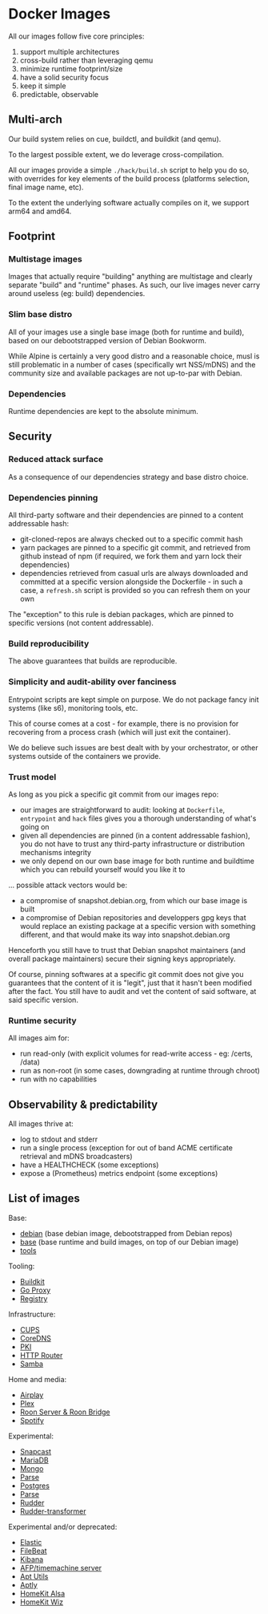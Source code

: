 # Docker Images

All our images follow five core principles:

 1. support multiple architectures
 1. cross-build rather than leveraging qemu
 1. minimize runtime footprint/size
 1. have a solid security focus
 1. keep it simple
 1. predictable, observable

## Multi-arch

Our build system relies on cue, buildctl, and buildkit (and qemu).

To the largest possible extent, we do leverage cross-compilation.

All our images provide a simple `./hack/build.sh` script to help you do so, with overrides for key elements of the build process (platforms selection, final image name, etc).

To the extent the underlying software actually compiles on it, we support arm64 and amd64.

## Footprint

### Multistage images

Images that actually require "building" anything are multistage and clearly separate "build" and "runtime" phases.
As such, our live images never carry around useless (eg: build) dependencies.

### Slim base distro

All of your images use a single base image (both for runtime and build), based on our debootstrapped version of Debian Bookworm.

While Alpine is certainly a very good distro and a reasonable choice, musl is still problematic in a number of cases
(specifically wrt NSS/mDNS) and the community size and available packages are not up-to-par with Debian.

### Dependencies

Runtime dependencies are kept to the absolute minimum.

## Security 

### Reduced attack surface

As a consequence of our dependencies strategy and base distro choice.

### Dependencies pinning

All third-party software and their dependencies are pinned to a content addressable hash:

 * git-cloned-repos are always checked out to a specific commit hash
 * yarn packages are pinned to a specific git commit, and retrieved from github instead of npm (if required, we fork them and yarn lock their dependencies)
 * dependencies retrieved from casual urls are always downloaded and committed at a specific version alongside the Dockerfile - in such a case, a `refresh.sh` 
 script is provided so you can refresh them on your own

The "exception" to this rule is debian packages, which are pinned to specific versions (not content addressable).

### Build reproducibility

The above guarantees that builds are reproducible.

### Simplicity and audit-ability over fanciness

Entrypoint scripts are kept simple on purpose.
We do not package fancy init systems (like s6), monitoring tools, etc.

This of course comes at a cost - for example, there is no provision for recovering from a process crash (which will just exit the container).

We do believe such issues are best dealt with by your orchestrator, or other systems outside of the containers we provide.

### Trust model

As long as you pick a specific git commit from our images repo:

 * our images are straightforward to audit: looking at `Dockerfile`, `entrypoint` and `hack` files gives you a thorough understanding of what's going on
 * given all dependencies are pinned (in a content addressable fashion), you do not have to trust any third-party infrastructure or distribution mechanisms integrity
 * we only depend on our own base image for both runtime and buildtime which you can rebuild yourself would you like it to

... possible attack vectors would be:

 * a compromise of snapshot.debian.org, from which our base image is built
 * a compromise of Debian repositories and developpers gpg keys that would replace an existing package at a specific version with something different, and that would make its way into snapshot.debian.org

Henceforth you still have to trust that Debian snapshot maintainers (and overall package maintainers) secure their signing keys appropriately.

Of course, pinning softwares at a specific git commit does not give you guarantees that the content of it is "legit", just that it hasn't been modified after the fact.
You still have to audit and vet the content of said software, at said specific version.

### Runtime security

All images aim for:

 * run read-only (with explicit volumes for read-write access - eg: /certs, /data)
 * run as non-root (in some cases, downgrading at runtime through chroot)
 * run with no capabilities

## Observability & predictability

All images thrive at:

 * log to stdout and stderr
 * run a single process (exception for out of band ACME certificate retrieval and mDNS broadcasters)
 * have a HEALTHCHECK (some exceptions)
 * expose a (Prometheus) metrics endpoint (some exceptions)

## List of images

Base:
* [debian](https://github.com/dubo-dubon-duponey/docker-debian) (base debian image, debootstrapped from Debian repos)
* [base](https://github.com/dubo-dubon-duponey/docker-base) (base runtime and build images, on top of our Debian image)
* [tools](https://github.com/dubo-dubon-duponey/docker-tools)

Tooling:
* [Buildkit](https://github.com/dubo-dubon-duponey/docker-buildkit)
* [Go Proxy](https://github.com/dubo-dubon-duponey/docker-go-proxy)
* [Registry](https://github.com/dubo-dubon-duponey/docker-registry)

Infrastructure:
* [CUPS](https://github.com/dubo-dubon-duponey/docker-cups)
* [CoreDNS](https://github.com/dubo-dubon-duponey/docker-dns)
* [PKI](https://github.com/dubo-dubon-duponey/docker-pki)
* [HTTP Router](https://github.com/dubo-dubon-duponey/docker-router)
* [Samba](https://github.com/dubo-dubon-duponey/docker-samba)


Home and media:
* [Airplay](https://github.com/dubo-dubon-duponey/docker-airplay)
* [Plex](https://github.com/dubo-dubon-duponey/docker-plex)
* [Roon Server & Roon Bridge](https://github.com/dubo-dubon-duponey/docker-roon)
* [Spotify](https://github.com/dubo-dubon-duponey/docker-spotify)


Experimental:
* [Snapcast](https://github.com/dubo-dubon-duponey/docker-snapcast)
* [MariaDB](https://github.com/dubo-dubon-duponey/docker-nariadb)
* [Mongo](https://github.com/dubo-dubon-duponey/docker-mongo)
* [Parse](https://github.com/dubo-dubon-duponey/docker-parse)
* [Postgres](https://github.com/dubo-dubon-duponey/docker-postgres)
* [Parse](https://github.com/dubo-dubon-duponey/docker-parse)
* [Rudder](https://github.com/dubo-dubon-duponey/docker-rudder)
* [Rudder-transformer](https://github.com/dubo-dubon-duponey/docker-rudder-transformer)

Experimental and/or deprecated:
* [Elastic](https://github.com/dubo-dubon-duponey/docker-elastic)
* [FileBeat](https://github.com/dubo-dubon-duponey/docker-filebeat)
* [Kibana](https://github.com/dubo-dubon-duponey/docker-kibana)
* [AFP/timemachine server](https://github.com/dubo-dubon-duponey/docker-netatalk)
* [Apt Utils](https://github.com/dubo-dubon-duponey/docker-aptutil)
* [Aptly](https://github.com/dubo-dubon-duponey/docker-aptly)
* [HomeKit Alsa](https://github.com/dubo-dubon-duponey/docker-homekit-alsa)
* [HomeKit Wiz](https://github.com/dubo-dubon-duponey/docker-homekit-wiz)
